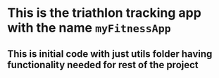 # This is the triathlon tracking app with the name ``myFitnessApp``

## This is initial code with just utils folder having functionality needed for rest of the project 
